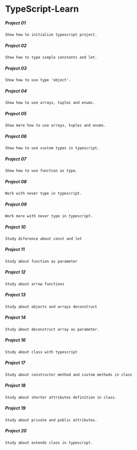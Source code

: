 # TypeScript-Learn
<h5>Project 01</h5>
<code>Show how to initialize typescript project. </code>

<h5>Project 02</h5>
<code>Show how to type simple constants and let.</code>

<h5>Project 03</h5>
<code>Show how to use type 'object'.</code>

<h5>Project 04</h5>
<code>Show how to use arrays, tuples and enums. </code>

<h5>Project 05</h5>
<code>Show more how to use arrays, tuples and enums. </code>

<h5>Project 06</h5>
<code>Show how to use custom types in typescript. </code>

<h5>Project 07</h5>
<code>Show how to use function as type. </code>

<h5>Project 08</h5>
<code>Work with never type in typescript.</code>

<h5>Project 09</h5>
<code>Work more with never type in typescript.</code>

<h5>Project 10</h5>
<code>Study diference about const and let</code>

<h5>Project 11</h5>
<code>Study about function as parameter</code>

<h5>Project 12</h5>
<code>Study about arrow functions</code>

<h5>Project 13</h5>
<code>Study about objects and arrays deconstruct</code>

<h5>Project 14</h5>
<code>Study about deconstruct array as parameter.</code>

<h5>Project 16</h5>
<code>Study about class with typescript</code>

<h5>Project 17</h5>
<code>Study about constructor method and custom methods in class</code>

<h5>Project 18</h5>
<code>Study about shorter attributes definition in class.</code>

<h5>Project 19</h5>
<code>Study about private and public attributes.</code>

<h5>Project 20</h5>
<code>Study about extends class in typescript.</code>

